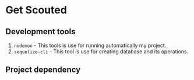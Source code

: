 # Get Scouted

## Development tools
1. `nodemon` - This tools is use for running automatically my project. 
2. `sequelize-cli` - This tool is use for creating database and its operations.

## Project dependency 